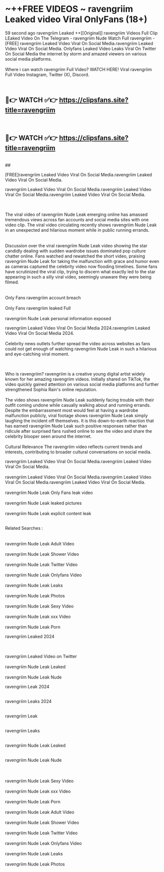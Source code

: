 # ~++FREE VIDEOS ~ ravengriim Leaked video Viral OnlyFans (18+)<br>


59 second ago ravengriim Leaked ++[[Original]] ravengriim Videos Full Clip LEaked Video On The Telegram  - ravengriim Nude  Watch Full ravengriim - [FREE] ravengriim Leaked Video Viral On Social Media.ravengriim Leaked Video Viral On Social Media.   Onlyfans Leaked Video Leaks Viral On Twitter On Social Media the internet by storm and amazed viewers on various social media platforms. <br><br>
Where i can watch ravengriim Full Video? WATCH HERE! Viral ravengriim Full Video Instagram, Twitter (X), Discord. <br>


 <br>

##  🔴👉 WATCH ✅👉  <a href="https://clipsfans.site?title=ravengriim&ref=git">https://clipsfans.site?title=ravengriim</a> <br>
  <br>

##  🔴👉 WATCH ✅👉  <a href="https://clipsfans.site?title=ravengriim&ref=git">https://clipsfans.site?title=ravengriim</a> <br>
  <br>
  ##



[FREE]ravengriim Leaked Video Viral On Social Media.ravengriim Leaked Video Viral On Social Media. <br>

ravengriim Leaked Video Viral On Social Media.ravengriim Leaked Video Viral On Social Media.ravengriim Leaked Video Viral On Social Media. <br>


  <br>

  <br>
The viral video of ravengriim Nude Leak emerging online has amassed tremendous views across fan accounts and social media sites with one video clip. The viral video circulating recently shows ravengriim Nude Leak in an unexpected and hilarious moment while in public running errands.<br>
<br>


<br>
Discussion over the viral ravengriim Nude Leak video showing the star candidly dealing with sudden wardrobe issues dominated pop culture chatter online. Fans watched and rewatched the short video, praising ravengriim Nude Leak for taking the malfunction with grace and humor even as cameras captured the celebrity video now flooding timelines. Some fans have scrutinized the viral clip, trying to discern what exactly led to the star appearing in such a silly viral video, seemingly unaware they were being filmed.<br>
<br>
<br> 
Only Fans ravengriim account breach<br>
<br>
Only Fans ravengriim leaked Full <br>
<br>
ravengriim Nude Leak personal information exposed<br>

ravengriim Leaked Video Viral On Social Media 2024.ravengriim Leaked Video Viral On Social Media 2024. <br>
<br>
Celebrity news outlets further spread the video across websites as fans could not get enough of watching ravengriim Nude Leak in such a hilarious and eye-catching viral moment.<br>
<br>

<br>
Who is ravengriim? ravengriim is a creative young digital artist widely known for her amazing ravengriim videos. Initially shared on TikTok, the video quickly gained attention on various social media platforms and further strengthened Sophia Rain's online reputation.<br>
<br>
The video shows ravengriim Nude Leak suddenly facing trouble with their outfit coming undone while casually walking about and running errands. Despite the embarrassment most would feel at having a wardrobe malfunction publicly, viral footage shows ravengriim Nude Leak simply laughing the incident off themselves. It is this down-to-earth reaction that has earned ravengriim Nude Leak such positive responses rather than ridicule after surprised fans rushed online to see the video and share the celebrity blooper seen around the internet.<br>
<br>
Cultural Relevance The ravengriim video reflects current trends and interests, contributing to broader cultural conversations on social media.<br>

ravengriim Leaked Video Viral On Social Media.ravengriim Leaked Video Viral On Social Media.<br>
<br>
ravengriim Leaked Video Viral On Social Media.ravengriim Leaked Video Viral On Social Media.ravengriim Leaked Video Viral On Social Media.<br>
<br>
ravengriim Nude Leak Only Fans leak video<br>
<br>
ravengriim Nude Leak leaked pictures<br>
<br>
ravengriim Nude Leak explicit content leak<br>


<br>
Related Searches :<br>
<br>

<br>
ravengriim Nude Leak Adult Video<br>
<br>
ravengriim Nude Leak Shower Video<br>
<br>
ravengriim Nude Leak Twitter Video<br>
<br>
ravengriim Nude Leak Onlyfans Video<br>
<br>
ravengriim Nude Leak Leaks<br>
<br>
ravengriim Nude Leak Photos<br>

<br>
ravengriim Nude Leak Sexy Video<br>
<br>
ravengriim Nude Leak xxx Video<br>
<br>
ravengriim Nude Leak Porn<br>

ravengriim  Leaked 2024 <br> <br>
<br>

ravengriim Leaked Video on Twitter <br>
<br>
ravengriim Nude Leak Leaked<br>
<br>
ravengriim Nude Leak Nude<br>


ravengriim  Leak 2024 <br> <br>



ravengriim  Leaks 2024 <br> <br>



 
ravengriim  Leak<br> <br>



ravengriim  Leaks<br> <br>


ravengriim Nude Leak Leaked<br> <br>

ravengriim Nude Leak Nude<br> <br>
<br> <br>
ravengriim Nude Leak Sexy Video
<br> <br>
ravengriim Nude Leak xxx Video
<br> <br>
ravengriim Nude Leak Porn
<br> <br>
ravengriim Nude Leak Adult Video
<br> <br>
ravengriim Nude Leak Shower Video
<br> <br>
ravengriim Nude Leak Twitter Video
<br> <br>
ravengriim Nude Leak Onlyfans Video
<br> <br>
ravengriim Nude Leak Leaks
<br> <br>
ravengriim Nude Leak Photos






</p>




 



</p>










